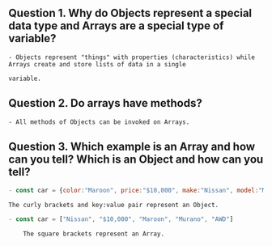 ## Question 1. Why do Objects represent a special data type and Arrays are a special type of variable?
```
- Objects represent "things" with properties (characteristics) while Arrays create and store lists of data in a single 

variable. 
```
## Question 2. Do arrays have methods?
```
- All methods of Objects can be invoked on Arrays. 
```
## Question 3. Which example is an Array and how can you tell? Which is an Object and how can you tell?
```js
- const car = {color:"Maroon", price:"$10,000", make:"Nissan", model:"Murano"}
 ```   
    The curly brackets and key:value pair represent an Object.
```js
- const car = ["Nissan", "$10,000", "Maroon", "Murano", "AWD"]
```
```
    The square brackets represent an Array.
```